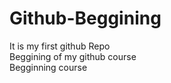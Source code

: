# Github-Beggining
It is my first github Repo
<br>Beggining of my github course<br>
Begginning course
